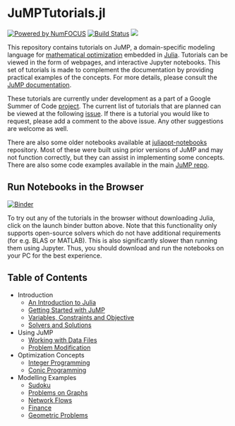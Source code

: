 # JuMPTutorials.jl

[![Powered by NumFOCUS](https://img.shields.io/badge/powered%20by-NumFOCUS-orange.svg?style=flat&colorA=E1523D&colorB=007D8A)](http://numfocus.org)
[![Build Status](https://travis-ci.com/barpit20/JuMPTutorials.jl.svg?branch=master)](https://travis-ci.com/barpit20/JuMPTutorials.jl)
[![](https://img.shields.io/badge/docs-dev-blue.svg)](https://barpit20.github.io/JuMPTutorials.jl/dev)


This repository contains tutorials on JuMP, a domain-specific modeling language for [mathematical optimization](http://en.wikipedia.org/wiki/Mathematical_optimization) embedded in [Julia](http://julialang.org/). Tutorials can be viewed in the form of webpages, and interactive Jupyter notebooks. This set of tutorials is made to complement the documentation by providing practical examples of the concepts. For more details, please consult the [JuMP documentation](http://www.juliaopt.org/JuMP.jl/v0.19.1/).

These tutorials are currently under development as a part of a Google Summer of Code [project](https://summerofcode.withgoogle.com/projects/#5903911565656064). The current list of tutorials that are planned can be viewed at the following [issue](https://github.com/barpit20/JuMPTutorials.jl/issues/1). If there is a tutorial you would like to request, please add a comment to the above issue. Any other suggestions are welcome as well.

There are also some older notebooks available at [juliaopt-notebooks](https://github.com/JuliaOpt/juliaopt-notebooks) repository. Most of these were built using prior versions of JuMP and may not function correctly, but they can assist in implementing some concepts. There are also some code examples available in the main [JuMP repo](https://github.com/JuliaOpt/JuMP.jl/tree/release-0.19/examples).

## Run Notebooks in the Browser
[![Binder](https://mybinder.org/badge_logo.svg)](https://mybinder.org/v2/gh/barpit20/JuMPTutorials.jl/master)

To try out any of the tutorials in the browser without downloading Julia, click on the launch binder button above. Note that this functionality only supports open-source solvers which do not have additional requirements (for e.g. BLAS or MATLAB). This is also significantly slower than running them using Jupyter. Thus, you should download and run the notebooks on your PC for the best experience.

## Table of Contents

- Introduction
  - [An Introduction to Julia](https://nbviewer.jupyter.org/github/barpit20/JuMPTutorials.jl/blob/master/notebook/introduction/an_introduction_to_julia.ipynb)
  - [Getting Started with JuMP](https://nbviewer.jupyter.org/github/barpit20/JuMPTutorials.jl/blob/master/notebook/introduction/getting_started_with_JuMP.ipynb)
  - [Variables, Constraints and Objective](https://nbviewer.jupyter.org/github/barpit20/JuMPTutorials.jl/blob/master/notebook/introduction/variables_constraints_objective.ipynb)
  - [Solvers and Solutions](https://nbviewer.jupyter.org/github/barpit20/JuMPTutorials.jl/blob/master/notebook/introduction/solvers_and_solutions.ipynb)
- Using JuMP
  - [Working with Data Files](https://nbviewer.jupyter.org/github/barpit20/JuMPTutorials.jl/blob/master/notebook/using_JuMP/working_with_data_files.ipynb) 
  - [Problem Modification](https://nbviewer.jupyter.org/github/barpit20/JuMPTutorials.jl/blob/master/notebook/using_JuMP/problem_modification.ipynb)
- Optimization Concepts
  - [Integer Programming](https://nbviewer.jupyter.org/github/barpit20/JuMPTutorials.jl/blob/master/notebook/optimization_concepts/integer_programming.ipynb)
  - [Conic Programming](https://nbviewer.jupyter.org/github/barpit20/JuMPTutorials.jl/blob/master/notebook/optimization_concepts/conic_programming.ipynb)
- Modelling Examples
  - [Sudoku](https://nbviewer.jupyter.org/github/barpit20/JuMPTutorials.jl/blob/master/notebook/modelling/sudoku.ipynb)
  - [Problems on Graphs](https://nbviewer.jupyter.org/github/barpit20/JuMPTutorials.jl/blob/master/notebook/modelling/problems_on_graphs.ipynb)
  - [Network Flows](https://nbviewer.jupyter.org/github/barpit20/JuMPTutorials.jl/blob/master/notebook/modelling/network_flows.ipynb)
  - [Finance](https://nbviewer.jupyter.org/github/barpit20/JuMPTutorials.jl/blob/master/notebook/modelling/finance.ipynb)
  - [Geometric Problems](https://nbviewer.jupyter.org/github/barpit20/JuMPTutorials.jl/blob/master/notebook/modelling/geometric_problems.ipynb)